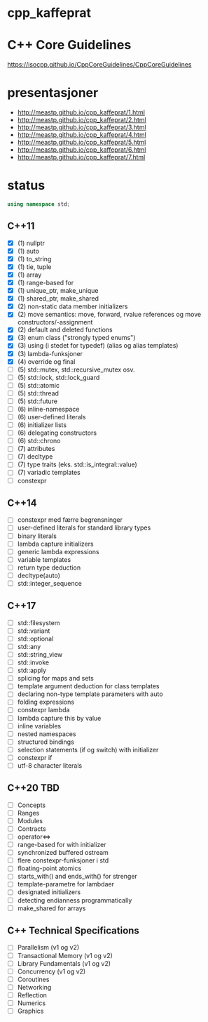 # cpp_kaffeprat

# C++ Core Guidelines

https://isocpp.github.io/CppCoreGuidelines/CppCoreGuidelines

# presentasjoner

- http://meastp.github.io/cpp_kaffeprat/1.html
- http://meastp.github.io/cpp_kaffeprat/2.html
- http://meastp.github.io/cpp_kaffeprat/3.html
- http://meastp.github.io/cpp_kaffeprat/4.html
- http://meastp.github.io/cpp_kaffeprat/5.html
- http://meastp.github.io/cpp_kaffeprat/6.html
- http://meastp.github.io/cpp_kaffeprat/7.html

# status

```cpp
using namespace std;
```
## C++11
 - [x] (1) nullptr
 - [x] (1) auto
 - [x] (1) to_string
 - [x] (1) tie, tuple
 - [x] (1) array
 - [x] (1) range-based for
 - [x] (1) unique_ptr, make_unique
 - [x] (1) shared_ptr, make_shared
 - [x] (2) non-static data member initializers
 - [x] (2) move semantics: move, forward, rvalue references og move constructors/-assignment
 - [x] (2) default and deleted functions
 - [x] (3) enum class ("strongly typed enums")
 - [x] (3) using (i stedet for typedef) (alias og alias templates)
 - [x] (3) lambda-funksjoner
 - [x] (4) override og final
 - [ ] (5) std::mutex, std::recursive_mutex osv.
 - [ ] (5) std::lock, std::lock_guard
 - [ ] (5) std::atomic
 - [ ] (5) std::thread
 - [ ] (5) std::future
 - [ ] (6) inline-namespace
 - [ ] (6) user-defined literals
 - [ ] (6) initializer lists
 - [ ] (6) delegating constructors
 - [ ] (6) std::chrono
 - [ ] (7) attributes
 - [ ] (7) decltype
 - [ ] (7) type traits (eks. std::is_integral<int>::value)
 - [ ] (7) variadic templates
 - [ ] constexpr

## C++14
 - [ ] constexpr med færre begrensninger
 - [ ] user-defined literals for standard library types
 - [ ] binary literals
 - [ ] lambda capture initializers
 - [ ] generic lambda expressions
 - [ ] variable templates
 - [ ] return type deduction
 - [ ] decltype(auto)
 - [ ] std::integer_sequence

## C++17
 - [ ] std::filesystem
 - [ ] std::variant
 - [ ] std::optional
 - [ ] std::any
 - [ ] std::string_view
 - [ ] std::invoke
 - [ ] std::apply
 - [ ] splicing for maps and sets
 - [ ] template argument deduction for class templates
 - [ ] declaring non-type template parameters with auto
 - [ ] folding expressions
 - [ ] constexpr lambda
 - [ ] lambda capture this by value
 - [ ] inline variables
 - [ ] nested namespaces
 - [ ] structured bindings
 - [ ] selection statements (if og switch) with initializer
 - [ ] constexpr if
 - [ ] utf-8 character literals

## C++20 TBD
 - [ ] Concepts
 - [ ] Ranges
 - [ ] Modules
 - [ ] Contracts
 - [ ] operator<=>
 - [ ] range-based for with initializer
 - [ ] synchronized buffered ostream
 - [ ] flere constexpr-funksjoner i std
 - [ ] floating-point atomics
 - [ ] starts_with() and ends_with() for strenger
 - [ ] template-parametre for lambdaer
 - [ ] designated initializers
 - [ ] detecting endianness programmatically
 - [ ] make_shared for arrays

## C++ Technical Specifications
 - [ ] Parallelism (v1 og v2)
 - [ ] Transactional Memory (v1 og v2)
 - [ ] Library Fundamentals (v1 og v2)
 - [ ] Concurrency (v1 og v2)
 - [ ] Coroutines
 - [ ] Networking
 - [ ] Reflection
 - [ ] Numerics
 - [ ] Graphics
